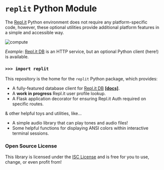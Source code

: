 # `replit` Python Module


The [Repl.it](https://repl.it/) Python environment does not require any platform-specific code, however, these optional utilities provide additional platform features in a simple and accessible way.

![compute](https://github.com/kennethreitz42/replit-py/blob/kr-cleanup/ext/readme.gif?raw=true)


*Example*: [Repl.it DB](https://docs.repl.it/misc/database) is an HTTP service, but an optional Python client (here!) is available.


### `>>> import replit`

This repository is the home for the `replit` Python package, which provides:

- A fully-featured database client for [Repl.it DB](https://docs.repl.it/misc/database) **[[docs]](https://example.com)**.
- A **work in progress** Repl.it user profile lookup.
- A Flask application decorator for ensuring Repl.it Auth required on specific routes.

& other helpful toys and utilities, like...

- A simple audio library that can play tones and audio files!
- Some helpful functions for displaying ANSI colors within interactive terminal sessions.

### Open Source License

This library is licensed under the [ISC License](https://en.wikipedia.org/wiki/ISC_license) and is free for you to use, change, or even profit from!
